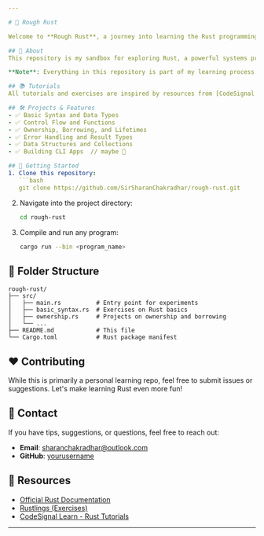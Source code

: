 ```yaml
---

# 🦀 Rough Rust  

Welcome to **Rough Rust**, a journey into learning the Rust programming language! This repository contains projects, challenges, and exercises as I progress through tutorials on [CodeSignal Learn](https://learn.codesignal.com/). 🚀  

## 🌟 About  
This repository is my sandbox for exploring Rust, a powerful systems programming language. From building basic programs to diving into advanced concepts, this repo showcases my progress as I master Rust.  

**Note**: Everything in this repository is part of my learning process. Even the commits I make are intended to help me understand Git and GitHub better as part of my journey in code development. Mistakes and iterations are part of the learning curve! 🌱

## 📚 Tutorials  
All tutorials and exercises are inspired by resources from [CodeSignal Learn](https://learn.codesignal.com/) and other online materials.  

## 🛠️ Projects & Features  
- ✅ Basic Syntax and Data Types  
- ✅ Control Flow and Functions  
- ✅ Ownership, Borrowing, and Lifetimes  
- ✅ Error Handling and Result Types  
- ✅ Data Structures and Collections  
- ✅ Building CLI Apps  // maybe 🤔

## 🚀 Getting Started  
1. Clone this repository:  
   ```bash
   git clone https://github.com/SirSharanChakradhar/rough-rust.git
   ```  
2. Navigate into the project directory:  
   ```bash
   cd rough-rust
   ```  
3. Compile and run any program:  
   ```bash
   cargo run --bin <program_name>
   ```  

## 📂 Folder Structure  
```
rough-rust/
├── src/
│   ├── main.rs          # Entry point for experiments
│   ├── basic_syntax.rs  # Exercises on Rust basics
│   ├── ownership.rs     # Projects on ownership and borrowing
│   └── ...
├── README.md            # This file
└── Cargo.toml           # Rust package manifest
```  

## ❤️ Contributing  
While this is primarily a personal learning repo, feel free to submit issues or suggestions. Let's make learning Rust even more fun!  

## 📧 Contact  
If you have tips, suggestions, or questions, feel free to reach out:  
- **Email**: [sharanchakradhar@outlook.com](mailto:sharanchakradhar@outlook.com)  
- **GitHub**: [yourusername](https://github.com/SirSharanChakradhar)  

## 🔗 Resources  
- [Official Rust Documentation](https://doc.rust-lang.org/)  
- [Rustlings (Exercises)](https://github.com/rust-lang/rustlings)  
- [CodeSignal Learn - Rust Tutorials](https://learn.codesignal.com/)  

---
```

